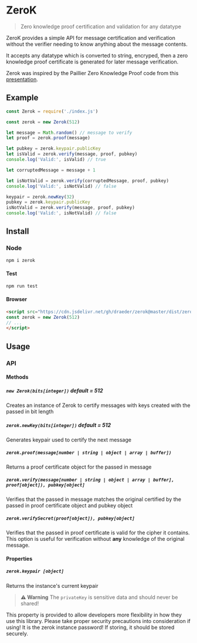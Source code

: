# ZeroK
> Zero knowledge proof certification and validation for any datatype

ZeroK provides a simple API for message certification and verification without the verifier needing to know anything about the message contents.

It accepts any datatype which is converted to string, encryped, then a zero knowledge proof certificate is generated for later message verification.

Zerok was inspired by the Paillier Zero Knowledge Proof code from this [presentation](https://github.com/framp/zero-knowledge-node/tree/master).

## Example
```js
const Zerok = require('./index.js')

const zerok = new Zerok(512)

let message = Math.random() // message to verify
let proof = zerok.proof(message)

let pubkey = zerok.keypair.publicKey
let isValid = zerok.verify(message, proof, pubkey)
console.log('Valid:', isValid) // true

let corruptedMessage = message + 1

let isNotValid = zerok.verify(corruptedMessage, proof, pubkey)
console.log('Valid:', isNotValid) // false

keypair = zerok.newKey(32)
pubkey = zerok.keypair.publicKey
isNotValid = zerok.verify(message, proof, pubkey)
console.log('Valid:', isNotValid) // false
```
## Install

### Node
```js
npm i zerok
```

#### Test
```js
npm run test
```

#### Browser
```html
<script src="https://cdn.jsdelivr.net/gh/draeder/zerok@master/dist/zerok.dist.js">
const zerok = new Zerok(512)
// ...
</script>
```

## Usage

### API
#### Methods
##### `new Zerok(bits[integer])` default = 512
Creates an instance of Zerok to certify messages with keys created with the passed in bit length

##### `zerok.newKey(bits[integer])` default = 512
Generates keypair used to certify the next message

##### `zerok.proof(message[number | string | object | array | buffer])`
Returns a proof certificate object for the passed in message

##### `zerok.verify(message[number | string | object | array | buffer], proof[object]), pubkey[object]`
Verifies that the passed in message matches the original certified by the passed in proof certificate object and pubkey object

##### `zerok.verifySecret(proof[object]), pubkey[object]`
Verifies that the passed in proof certificate is valid for the cipher it contains. This option is useful for verification without **any** knowledge of the original message.

#### Properties
##### `zerok.keypair [object]`
Returns the instance's current keypair
> **⚠️ Warning** The `privateKey` is sensitive data and should never be shared!

This property is provided to allow developers more flexibility in how they use this library. Please take proper security precautions into consideration if using! It is the zerok instance password! If storing, it should be stored securely.
